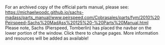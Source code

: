 For an archived copy of the official parts manual, please see: https://michaelwoodc.github.io/sachs-madass/parts_manual/www.peirspeed.com/Cobrasales/parts/fym/2010%20Peirspeed-Sachs%20MadAss%20125%20-%20Parts%20Manual.html
Please note, Sachs (Pierspeed, Tomberlin) has placed the navbar on the lower portion of the window.  Click there to change pages.
More information and resources will be added as available!
